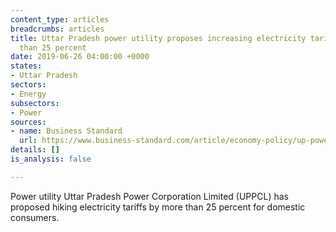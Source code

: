 ```yaml
---
content_type: articles
breadcrumbs: articles
title: Uttar Pradesh power utility proposes increasing electricity tariffs by more
  than 25 percent
date: 2019-06-26 04:00:00 +0000
states:
- Uttar Pradesh
sectors:
- Energy
subsectors:
- Power
sources:
- name: Business Standard
  url: https://www.business-standard.com/article/economy-policy/up-power-utility-proposes-25-hike-in-domestic-electricity-tariffs-119061600358_1.html
details: []
is_analysis: false

---
```

Power utility Uttar Pradesh Power Corporation Limited (UPPCL) has proposed hiking electricity tariffs by more than 25 percent for domestic consumers.